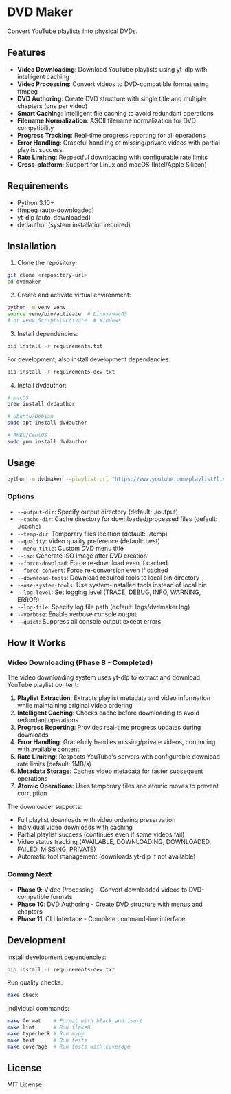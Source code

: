 # DVD Maker

Convert YouTube playlists into physical DVDs.

## Features

- **Video Downloading**: Download YouTube playlists using yt-dlp with intelligent caching
- **Video Processing**: Convert videos to DVD-compatible format using ffmpeg
- **DVD Authoring**: Create DVD structure with single title and multiple chapters (one per video)
- **Smart Caching**: Intelligent file caching to avoid redundant operations
- **Filename Normalization**: ASCII filename normalization for DVD compatibility
- **Progress Tracking**: Real-time progress reporting for all operations
- **Error Handling**: Graceful handling of missing/private videos with partial playlist success
- **Rate Limiting**: Respectful downloading with configurable rate limits
- **Cross-platform**: Support for Linux and macOS (Intel/Apple Silicon)

## Requirements

- Python 3.10+
- ffmpeg (auto-downloaded)
- yt-dlp (auto-downloaded)
- dvdauthor (system installation required)

## Installation

1. Clone the repository:
```bash
git clone <repository-url>
cd dvdmaker
```

2. Create and activate virtual environment:
```bash
python -m venv venv
source venv/bin/activate  # Linux/macOS
# or venv\Scripts\activate  # Windows
```

3. Install dependencies:
```bash
pip install -r requirements.txt
```

For development, also install development dependencies:
```bash
pip install -r requirements-dev.txt
```

4. Install dvdauthor:
```bash
# macOS
brew install dvdauthor

# Ubuntu/Debian
sudo apt install dvdauthor

# RHEL/CentOS
sudo yum install dvdauthor
```

## Usage

```bash
python -m dvdmaker --playlist-url "https://www.youtube.com/playlist?list=..." [options]
```

### Options

- `--output-dir`: Specify output directory (default: ./output)
- `--cache-dir`: Cache directory for downloaded/processed files (default: ./cache)
- `--temp-dir`: Temporary files location (default: ./temp)
- `--quality`: Video quality preference (default: best)
- `--menu-title`: Custom DVD menu title
- `--iso`: Generate ISO image after DVD creation
- `--force-download`: Force re-download even if cached
- `--force-convert`: Force re-conversion even if cached
- `--download-tools`: Download required tools to local bin directory
- `--use-system-tools`: Use system-installed tools instead of local bin
- `--log-level`: Set logging level (TRACE, DEBUG, INFO, WARNING, ERROR)
- `--log-file`: Specify log file path (default: logs/dvdmaker.log)
- `--verbose`: Enable verbose console output
- `--quiet`: Suppress all console output except errors

## How It Works

### Video Downloading (Phase 8 - Completed)

The video downloading system uses yt-dlp to extract and download YouTube playlist content:

1. **Playlist Extraction**: Extracts playlist metadata and video information while maintaining original video ordering
2. **Intelligent Caching**: Checks cache before downloading to avoid redundant operations
3. **Progress Reporting**: Provides real-time progress updates during downloads
4. **Error Handling**: Gracefully handles missing/private videos, continuing with available content
5. **Rate Limiting**: Respects YouTube's servers with configurable download rate limits (default: 1MB/s)
6. **Metadata Storage**: Caches video metadata for faster subsequent operations
7. **Atomic Operations**: Uses temporary files and atomic moves to prevent corruption

The downloader supports:
- Full playlist downloads with video ordering preservation
- Individual video downloads with caching
- Partial playlist success (continues even if some videos fail)
- Video status tracking (AVAILABLE, DOWNLOADING, DOWNLOADED, FAILED, MISSING, PRIVATE)
- Automatic tool management (downloads yt-dlp if not available)

### Coming Next

- **Phase 9**: Video Processing - Convert downloaded videos to DVD-compatible formats
- **Phase 10**: DVD Authoring - Create DVD structure with menus and chapters
- **Phase 11**: CLI Interface - Complete command-line interface

## Development

Install development dependencies:
```bash
pip install -r requirements-dev.txt
```

Run quality checks:
```bash
make check
```

Individual commands:
```bash
make format    # Format with black and isort
make lint      # Run flake8
make typecheck # Run mypy
make test      # Run tests
make coverage  # Run tests with coverage
```

## License

MIT License